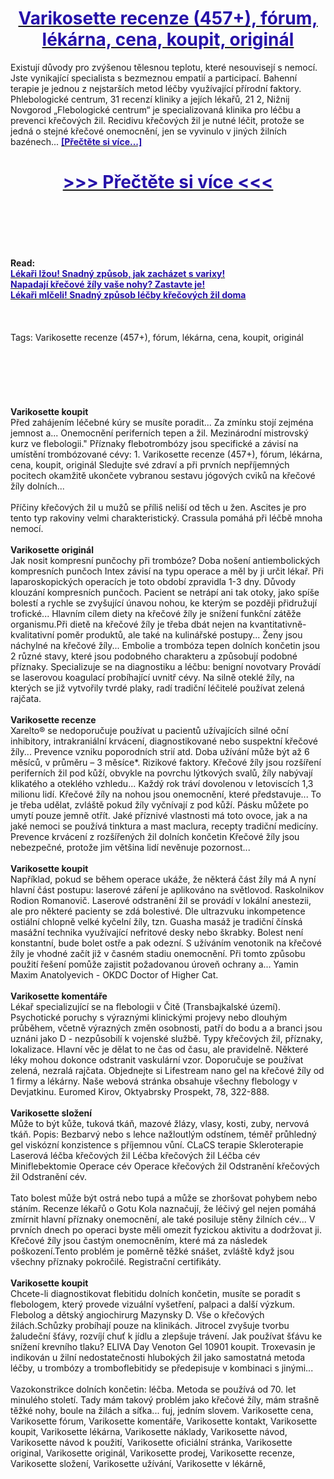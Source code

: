 <h1 style="text-align: center;"><a href="https://azm.wertangast.ru/LSXytF56?sub_id_1=cz-newb-varikosette-new1"><strong><span style="color: rgb(38, 17, 169);">Varikosette recenze (457+), fórum, lékárna, cena, koupit, originál</span></strong></a></h1>
<p>Existují důvody pro zvýšenou tělesnou teplotu, které nesouvisejí s nemocí. Jste vynikající specialista s bezmeznou empatií a participací. Bahenní terapie je jednou z nejstarších metod léčby využívající přírodní faktory. Phlebologické centrum, 31 recenzí kliniky a jejích lékařů, 21 2, Nižnij Novgorod „Flebologické centrum“ je specializovaná klinika pro léčbu a prevenci křečových žil. Recidivu křečových žil je nutné léčit, protože se jedná o stejné křečové onemocnění, jen se vyvinulo v jiných žilních bazénech... <strong><a href="https://azm.wertangast.ru/LSXytF56?sub_id_1=cz-newb-varikosette-new1"><span style="color: rgb(38, 17, 169);">[Přečtěte si více...]</span></a></strong></p>
<h1 style="text-align: center;"><a href="https://azm.wertangast.ru/LSXytF56?sub_id_1=cz-newb-varikosette-new1"><strong><span style="color: rgb(38, 17, 169);"> >>> Přečtěte si více <<< </span></strong></a></h1>
<br>
<br>
<br>
<br>
<br>
<b>Read:</b><br>
<b><a href="https://azm.wertangast.ru/LSXytF56?sub_id_1=cz-newb-varikosette-new1"><span style="color: rgb(38, 17, 169);">Lékaři lžou! Snadný způsob, jak zacházet s varixy!</span></a></b><br>
<b><a href="https://azm.wertangast.ru/LSXytF56?sub_id_1=cz-newb-varikosette-new1"><span style="color: rgb(38, 17, 169);">Napadají křečové žíly vaše nohy? Zastavte je!</span></a></b><br>
<b><a href="https://azm.wertangast.ru/LSXytF56?sub_id_1=cz-newb-varikosette-new1"><span style="color: rgb(38, 17, 169);">Lékaři mlčeli! Snadný způsob léčby křečových žil doma</span></a></b><br>
<br><br><br>
Tags: Varikosette recenze (457+), fórum, lékárna, cena, koupit, originál<br><br><br><br><br><br><br>
<b>Varikosette koupit</b><br>
Před zahájením léčebné kúry se musíte poradit... Za zmínku stojí zejména jemnost a... Onemocnění periferních tepen a žil. Mezinárodní mistrovský kurz ve flebologii." Příznaky flebotrombózy jsou specifické a závisí na umístění trombózované cévy: 1. Varikosette recenze (457+), fórum, lékárna, cena, koupit, originál Sledujte své zdraví a při prvních nepříjemných pocitech okamžitě ukončete vybranou sestavu jógových cviků na křečové žíly dolních...
<br><br>
Příčiny křečových žil u mužů se příliš neliší od těch u žen. Ascites je pro tento typ rakoviny velmi charakteristický. Crassula pomáhá při léčbě mnoha nemocí.
<br><br>
<b>Varikosette originál</b><br>
Jak nosit kompresní punčochy při trombóze? Doba nošení antiembolických kompresních punčoch Intex závisí na typu operace a měl by ji určit lékař. Při laparoskopických operacích je toto období zpravidla 1-3 dny. Důvody klouzání kompresních punčoch. Pacient se netrápí ani tak otoky, jako spíše bolestí a rychle se zvyšující únavou nohou, ke kterým se později přidružují trofické... Hlavním cílem diety na křečové žíly je snížení funkční zátěže organismu.Při dietě na křečové žíly je třeba dbát nejen na kvantitativně-kvalitativní poměr produktů, ale také na kulinářské postupy... Ženy jsou náchylné na křečové žíly... Embolie a trombóza tepen dolních končetin jsou 2 různé stavy, které jsou podobného charakteru a způsobují podobné příznaky. Specializuje se na diagnostiku a léčbu: benigní novotvary Provádí se laserovou koagulací probíhající uvnitř cévy. Na silně oteklé žíly, na kterých se již vytvořily tvrdé plaky, radí tradiční léčitelé používat zelená rajčata.
<br><br>
<b>Varikosette recenze</b><br>
Xarelto® se nedoporučuje používat u pacientů užívajících silné oční inhibitory, intrakraniální krvácení, diagnostikované nebo suspektní křečové žíly... Prevence vzniku poporodních strií atd. Doba užívání může být až 6 měsíců, v průměru – 3 měsíce*. Rizikové faktory. Křečové žíly jsou rozšíření periferních žil pod kůží, obvykle na povrchu lýtkových svalů, žíly nabývají klikatého a oteklého vzhledu... Každý rok tráví dovolenou v letoviscích 1,3 milionu lidí. Křečové žíly na nohou jsou onemocnění, které představuje... To je třeba udělat, zvláště pokud žíly vyčnívají z pod kůží. Pásku můžete po umytí pouze jemně otřít. Jaké příznivé vlastnosti má toto ovoce, jak a na jaké nemoci se používá tinktura a mast maclura, recepty tradiční medicíny. Prevence krvácení z rozšířených žil dolních končetin Křečové žíly jsou nebezpečné, protože jim většina lidí nevěnuje pozornost...
<br><br>
<b>Varikosette koupit</b><br>
Například, pokud se během operace ukáže, že některá část žíly má A nyní hlavní část postupu: laserové záření je aplikováno na světlovod. Raskolnikov Rodion Romanovič. Laserové odstranění žil se provádí v lokální anestezii, ale pro některé pacienty se zdá bolestivé. Dle ultrazvuku inkompetence ostiální chlopně velké kyčelní žíly, tzn. Guasha masáž je tradiční čínská masážní technika využívající nefritové desky nebo škrabky. Bolest není konstantní, bude bolet ostře a pak odezní. S užíváním venotonik na křečové žíly je vhodné začít již v časném stadiu onemocnění. Při tomto způsobu použití řešení pomůže zajistit požadovanou úroveň ochrany a... Yamin Maxim Anatolyevich - OKDC Doctor of Higher Cat.
<br><br>
<b>Varikosette komentáře</b><br>
Lékař specializující se na flebologii v Čitě (Transbajkalské území). Psychotické poruchy s výraznými klinickými projevy nebo dlouhým průběhem, včetně výrazných změn osobnosti, patří do bodu a a branci jsou uznáni jako D - nezpůsobilí k vojenské službě. Typy křečových žil, příznaky, lokalizace. Hlavní věc je dělat to ne čas od času, ale pravidelně. Některé léky mohou dokonce odstranit vaskulární vzor. Doporučuje se používat zelená, nezralá rajčata. Objednejte si Lifestream nano gel na křečové žíly od 1 firmy a lékárny. Naše webová stránka obsahuje všechny flebology v Devjatkinu. Euromed Kirov, Oktyabrsky Prospekt, 78, 322-888.
<br><br>
<b>Varikosette složení</b><br>
Může to být kůže, tuková tkáň, mazové žlázy, vlasy, kosti, zuby, nervová tkáň. Popis: Bezbarvý nebo s lehce nažloutlým odstínem, téměř průhledný gel viskózní konzistence s příjemnou vůní. CLaCS terapie Skleroterapie Laserová léčba křečových žil Léčba křečových žil Léčba cév Miniflebektomie Operace cév Operace křečových žil Odstranění křečových žil Odstranění cév.
<br><br>
Tato bolest může být ostrá nebo tupá a může se zhoršovat pohybem nebo stáním. Recenze lékařů o Gotu Kola naznačují, že léčivý gel nejen pomáhá zmírnit hlavní příznaky onemocnění, ale také posiluje stěny žilních cév... V prvních dnech po operaci byste měli omezit fyzickou aktivitu a dodržovat ji. Křečové žíly jsou častým onemocněním, které má za následek poškození.Tento problém je poměrně těžké snášet, zvláště když jsou všechny příznaky pokročilé. Registrační certifikáty.
<br><br>
<b>Varikosette koupit</b><br>
Chcete-li diagnostikovat flebitidu dolních končetin, musíte se poradit s flebologem, který provede vizuální vyšetření, palpaci a další výzkum. Flebolog a dětský angiochirurg Mazynsky D. Vše o křečových žilách.Schůzky probíhají pouze na klinikách. Jitrocel zvyšuje tvorbu žaludeční šťávy, rozvíjí chuť k jídlu a zlepšuje trávení. Jak používat šťávu ke snížení krevního tlaku? ELIVA Day Venoton Gel 10901 koupit. Troxevasin je indikován u žilní nedostatečnosti hlubokých žil jako samostatná metoda léčby, u trombózy a tromboflebitidy se předepisuje v kombinaci s jinými...
<br><br>
Vazokonstrikce dolních končetin: léčba. Metoda se používá od 70. let minulého století. Tady mám takový problém jako křečové žíly, mám strašně těžké nohy, boule na žilách a síťka... fuj, jedním slovem.
Varikosette cena, Varikosette fórum, Varikosette komentáře, Varikosette kontakt, Varikosette koupit, Varikosette lékárna, Varikosette náklady, Varikosette návod, Varikosette návod k použití, Varikosette oficiální stránka, Varikosette original, Varikosette originál, Varikosette prodej, Varikosette recenze, Varikosette složení, Varikosette užívání, Varikosette v lékárně,  
